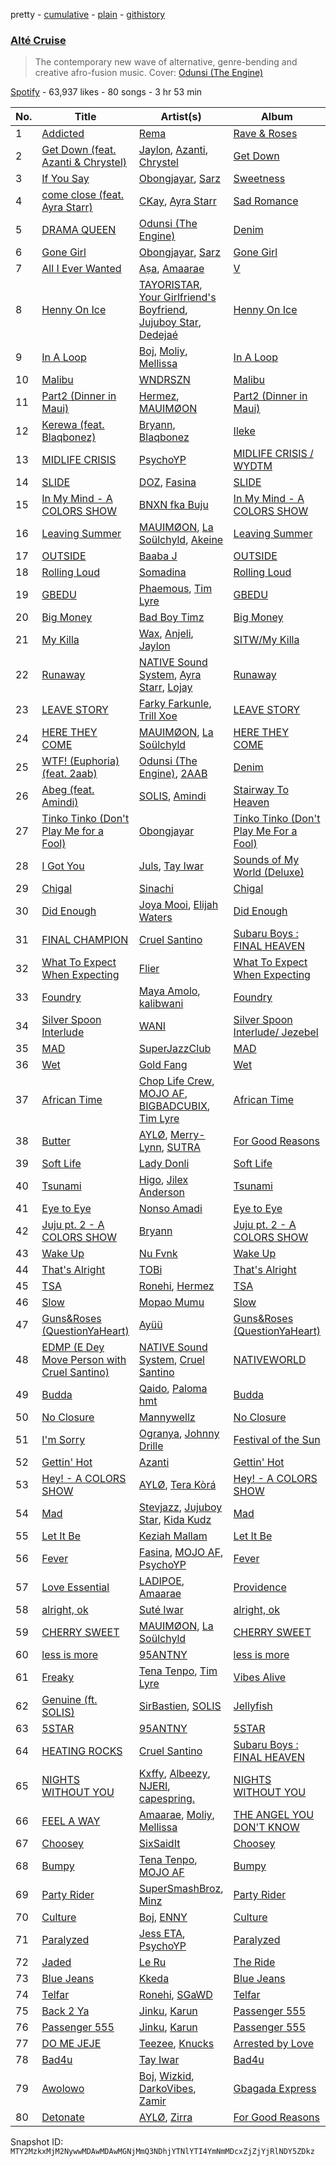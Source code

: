 pretty - [cumulative](/playlists/cumulative/37i9dQZF1DX5ja5oV6Kto0.md) - [plain](/playlists/plain/37i9dQZF1DX5ja5oV6Kto0) - [githistory](https://github.githistory.xyz/mackorone/spotify-playlist-archive/blob/main/playlists/plain/37i9dQZF1DX5ja5oV6Kto0)

### [Alté Cruise](https://open.spotify.com/playlist/37i9dQZF1DX5ja5oV6Kto0)

> The contemporary new wave of alternative, genre\-bending and creative afro\-fusion music\. Cover: <a href="https://open.spotify.com/artist/3QAWvRmq1TMLuNtDKVyRaW?si=H4w\_nQr4RZOhsez2IxiPDg"> Odunsi \(The Engine\) </a>

[Spotify](https://open.spotify.com/user/spotify) - 63,937 likes - 80 songs - 3 hr 53 min

| No. | Title | Artist(s) | Album | Length |
|---|---|---|---|---|
| 1 | [Addicted](https://open.spotify.com/track/192ciZ16D6JInKOktNTD02) | [Rema](https://open.spotify.com/artist/46pWGuE3dSwY3bMMXGBvVS) | [Rave & Roses](https://open.spotify.com/album/0xrTH9uvOL1BoFAOR61zTG) | 4:30 |
| 2 | [Get Down \(feat\. Azanti & Chrystel\)](https://open.spotify.com/track/6pvDq4tfrVMHpN1oYl6B6M) | [Jaylon](https://open.spotify.com/artist/0LPjWuF3g2DJwDODD5aGr4), [Azanti](https://open.spotify.com/artist/72JYdP98St11Hga6yN2PGl), [Chrystel](https://open.spotify.com/artist/256du56ykQ0aoQBdKFCDH0) | [Get Down](https://open.spotify.com/album/2LjsqVupASnDrP4ShBBotE) | 2:43 |
| 3 | [If You Say](https://open.spotify.com/track/0Gti54i0mUfipe9LQDsbGC) | [Obongjayar](https://open.spotify.com/artist/6l7R1jntPahGxwJt7Tky8h), [Sarz](https://open.spotify.com/artist/408vMm7y1227ASq7GmWygZ) | [Sweetness](https://open.spotify.com/album/12Z2vvO5UYrBygJEumBCXf) | 3:38 |
| 4 | [come close \(feat\. Ayra Starr\)](https://open.spotify.com/track/0iMhzMIkv6UQd9j4Y8mTvY) | [CKay](https://open.spotify.com/artist/048LktY5zMnakWq7PTtFrz), [Ayra Starr](https://open.spotify.com/artist/3ZpEKRjHaHANcpk10u6Ntq) | [Sad Romance](https://open.spotify.com/album/3ACXMteQNTrTws6UWTtEgo) | 3:27 |
| 5 | [DRAMA QUEEN](https://open.spotify.com/track/51MaFLZUzEE2mU5F4pSIZh) | [Odunsi \(The Engine\)](https://open.spotify.com/artist/3QAWvRmq1TMLuNtDKVyRaW) | [Denim](https://open.spotify.com/album/38r3tXAVmVr8MpbFWUWEnG) | 2:11 |
| 6 | [Gone Girl](https://open.spotify.com/track/4SVjVLpHngzqTzGfQe0hGz) | [Obongjayar](https://open.spotify.com/artist/6l7R1jntPahGxwJt7Tky8h), [Sarz](https://open.spotify.com/artist/408vMm7y1227ASq7GmWygZ) | [Gone Girl](https://open.spotify.com/album/7askKzi7oR1VpOswKLtMAN) | 4:13 |
| 7 | [All I Ever Wanted](https://open.spotify.com/track/72CSCjFfMXe0PRJBioy7d0) | [Aṣa](https://open.spotify.com/artist/0upXUo04k4k8bGVSkmgrSc), [Amaarae](https://open.spotify.com/artist/21UPYSRWFKwtqvSAnFnSvS) | [V](https://open.spotify.com/album/5rvJ4cyNUU0jI9DF3r596d) | 2:57 |
| 8 | [Henny On Ice](https://open.spotify.com/track/5eSmyzCde26A6AZgJ6KEF6) | [TAYORISTAR](https://open.spotify.com/artist/7a3geJwKwstBq2ZEarVcA6), [Your Girlfriend's Boyfriend](https://open.spotify.com/artist/6lPkx7GD1Psxfej0rz810E), [Jujuboy Star](https://open.spotify.com/artist/3L5xJkOr7jAd1ji5Hrdl8a), [Dedejaé](https://open.spotify.com/artist/1PbdWGPEp5apUvKCX8XFRm) | [Henny On Ice](https://open.spotify.com/album/1XXeiei6012vYo6GVTem42) | 3:00 |
| 9 | [In A Loop](https://open.spotify.com/track/1fwPHJhjIKSqOnbXVSEoF2) | [Boj](https://open.spotify.com/artist/4qYpTEJThZ8FC8KzyFrSWW), [Moliy](https://open.spotify.com/artist/2hVWBpjLW4Q7fboYz2pVYK), [Mellissa](https://open.spotify.com/artist/30OlnKlh10yCfIuAWBmBkW) | [In A Loop](https://open.spotify.com/album/4RNLtG8d1fQp2yUTiVBS9a) | 3:13 |
| 10 | [Malibu](https://open.spotify.com/track/2FcbCjgVYR26a9Vm7siZaW) | [WNDRSZN](https://open.spotify.com/artist/7FaCY1DObpp7QO3S9f0RyQ) | [Malibu](https://open.spotify.com/album/2Y2uUeq16FvGvIlijx1nhs) | 2:46 |
| 11 | [Part2 \(Dinner in Maui\)](https://open.spotify.com/track/6DuJn4hkMAzb4Iiamim1Te) | [Hermez](https://open.spotify.com/artist/168iTeZjIZlN7Sc8ieZJl6), [MAUIMØON](https://open.spotify.com/artist/6YrLXeCHt4gjrGx6cLCd4b) | [Part2 \(Dinner in Maui\)](https://open.spotify.com/album/2RjYPIml5GBer8oZvUV1OO) | 3:13 |
| 12 | [Kerewa \(feat\. Blaqbonez\)](https://open.spotify.com/track/5BeGPJdDixrxEDpY2NaZ0Z) | [Bryann](https://open.spotify.com/artist/1S7tYUIXPaaRJSFhXSJn19), [Blaqbonez](https://open.spotify.com/artist/12kjvw4e3gLp6qVHO65n7W) | [Ileke](https://open.spotify.com/album/1I6GnLLD7UEjZfEdGSxA3s) | 3:48 |
| 13 | [MIDLIFE CRISIS](https://open.spotify.com/track/1pVnCzZpNVODfXz3t4H9ub) | [PsychoYP](https://open.spotify.com/artist/4Hyl7QROvzELSzMO7OXdjr) | [MIDLIFE CRISIS / WYDTM](https://open.spotify.com/album/4zt5mhHF6V5xnA6kmHiTf0) | 2:11 |
| 14 | [SLIDE](https://open.spotify.com/track/2weIRaWE3Wvi5Z21yw6CnW) | [DOZ](https://open.spotify.com/artist/6Fkfi6lZmhzNzeT19O9hiV), [Fasina](https://open.spotify.com/artist/46A6IKsvzRN2Y6QHLkHvmw) | [SLIDE](https://open.spotify.com/album/49HHmNM7qGqk5svKQtm5aL) | 3:00 |
| 15 | [In My Mind \- A COLORS SHOW](https://open.spotify.com/track/1echqVmMoUZE22trTEqfL5) | [BNXN fka Buju](https://open.spotify.com/artist/3zaDigUwjHvjOkSn0NDf9x) | [In My Mind \- A COLORS SHOW](https://open.spotify.com/album/4O5mKHI9LNEB3WetqF8zOd) | 2:16 |
| 16 | [Leaving Summer](https://open.spotify.com/track/5rcpZXk678vSZxMcz8ZGz6) | [MAUIMØON](https://open.spotify.com/artist/6YrLXeCHt4gjrGx6cLCd4b), [La Soülchyld](https://open.spotify.com/artist/22kR1CajfNQ3ZmPcjKATyV), [Akeine](https://open.spotify.com/artist/2RuHphW7LRCASStgHSFmds) | [Leaving Summer](https://open.spotify.com/album/3WXVLlMIZOLqmPkZTJqHWT) | 2:37 |
| 17 | [OUTSIDE](https://open.spotify.com/track/3fI2SGd3AFrftekvzcCNsj) | [Baaba J](https://open.spotify.com/artist/151OS9nfrfYQ8UlnakRMek) | [OUTSIDE](https://open.spotify.com/album/2cx1ovrveOy0Av1WTMfek1) | 2:26 |
| 18 | [Rolling Loud](https://open.spotify.com/track/6ySKC2g5tI9PE26OrUs3XN) | [Somadina](https://open.spotify.com/artist/4C9EX8d2FnWMV2yQZqeG8U) | [Rolling Loud](https://open.spotify.com/album/4CLuWbSzme2RhzTCZuPL8t) | 2:32 |
| 19 | [GBEDU](https://open.spotify.com/track/1DFvoNrsP9IAahTwwXDTmf) | [Phaemous](https://open.spotify.com/artist/24teR3vPUTk7Le0KjxpSwQ), [Tim Lyre](https://open.spotify.com/artist/4iYJ88IcQS4GFqLqWGE5yx) | [GBEDU](https://open.spotify.com/album/21XomI9UziLcJk8yLCInRY) | 3:05 |
| 20 | [Big Money](https://open.spotify.com/track/5cKpgv19Uh2kwWM29Q5YNp) | [Bad Boy Timz](https://open.spotify.com/artist/68R39izwNAztATrXMOqkJS) | [Big Money](https://open.spotify.com/album/1kXCtMduX4ysnZnIfEdBBA) | 2:18 |
| 21 | [My Killa](https://open.spotify.com/track/5KOWD6wjr3SYferAnSVYt4) | [Wax](https://open.spotify.com/artist/0iMvVDnhJLnTrUVcsJHBbv), [Anjeli](https://open.spotify.com/artist/6at7m0HyAUud3CXlhwOuqC), [Jaylon](https://open.spotify.com/artist/0LPjWuF3g2DJwDODD5aGr4) | [SITW/My Killa](https://open.spotify.com/album/21QRyfpVgNvixeecZxqF7j) | 2:49 |
| 22 | [Runaway](https://open.spotify.com/track/4vHVukKtQOkJNX5TwjRaBm) | [NATIVE Sound System](https://open.spotify.com/artist/5Vug6iR3M9khAmBF8TL5fy), [Ayra Starr](https://open.spotify.com/artist/3ZpEKRjHaHANcpk10u6Ntq), [Lojay](https://open.spotify.com/artist/3ONGmday8YN8AkbsRk01iL) | [Runaway](https://open.spotify.com/album/2r1ln8Z5prTPO5qGQkBA4T) | 3:40 |
| 23 | [LEAVE STORY](https://open.spotify.com/track/1dnWTQ4xBq7G3o73sxSLCd) | [Farky Farkunle](https://open.spotify.com/artist/75cgADDzuvcv2TBGqs9j2L), [Trill Xoe](https://open.spotify.com/artist/2sXZ11mv2mNOwcX9eInFXw) | [LEAVE STORY](https://open.spotify.com/album/6ymlOVf9UNYvqtD5wT4oie) | 2:09 |
| 24 | [HERE THEY COME](https://open.spotify.com/track/5H5eCRqsbOq8BlXgqjXJbu) | [MAUIMØON](https://open.spotify.com/artist/6YrLXeCHt4gjrGx6cLCd4b), [La Soülchyld](https://open.spotify.com/artist/22kR1CajfNQ3ZmPcjKATyV) | [HERE THEY COME](https://open.spotify.com/album/6F7eC5DNJNyX0wsy3Ll7IR) | 2:19 |
| 25 | [WTF! \(Euphoria\) \(feat\. 2aab\)](https://open.spotify.com/track/4yUC5HZhaQAt465DEJNDxN) | [Odunsi \(The Engine\)](https://open.spotify.com/artist/3QAWvRmq1TMLuNtDKVyRaW), [2AAB](https://open.spotify.com/artist/0INY0RufOyabGf8TT1hgRC) | [Denim](https://open.spotify.com/album/38r3tXAVmVr8MpbFWUWEnG) | 1:50 |
| 26 | [Abeg \(feat\. Amindi\)](https://open.spotify.com/track/4rRhOCXEvlQeMMLXDDigAP) | [SOLIS](https://open.spotify.com/artist/6Yv9GLPMVN1okoETQXHUAh), [Amindi](https://open.spotify.com/artist/1xQIR56DxgWYZPUvOLRIua) | [Stairway To Heaven](https://open.spotify.com/album/2gllP0wR0siE0NYM9U5Tjb) | 3:23 |
| 27 | [Tinko Tinko \(Don't Play Me for a Fool\)](https://open.spotify.com/track/6f8pOnEswFwiU4FTcZicV6) | [Obongjayar](https://open.spotify.com/artist/6l7R1jntPahGxwJt7Tky8h) | [Tinko Tinko \(Don't Play Me For a Fool\)](https://open.spotify.com/album/2Dav0MhZTRuj13ZPSBYmtX) | 3:07 |
| 28 | [I Got You](https://open.spotify.com/track/7vF63z20Gyd0oZU8jYqGgX) | [Juls](https://open.spotify.com/artist/7BIkk865pwBrSZetA8Izic), [Tay Iwar](https://open.spotify.com/artist/0iqznAW9pzZ7KOjx8aCMWo) | [Sounds of My World \(Deluxe\)](https://open.spotify.com/album/3enpMKYHm54sPooLM6heYY) | 2:32 |
| 29 | [Chigal](https://open.spotify.com/track/4EVzgtfcg5kMEnKEpDv2bL) | [Sinachi](https://open.spotify.com/artist/3Oo9PudiVUZjuCdJBBn4si) | [Chigal](https://open.spotify.com/album/48unx5t6zGTXFtMDhElQIK) | 2:06 |
| 30 | [Did Enough](https://open.spotify.com/track/2LW0utR6fTwfjPhnz1XbOW) | [Joya Mooi](https://open.spotify.com/artist/03X2rnTnfrpid7yLZfUSGn), [Elijah Waters](https://open.spotify.com/artist/4N4n2TRyL6exNfazJotLeH) | [Did Enough](https://open.spotify.com/album/2UoPpnuwA2vT59iIau6NCw) | 3:23 |
| 31 | [FINAL CHAMPION](https://open.spotify.com/track/3glpc7pE2ARlH1rnCxNohE) | [Cruel Santino](https://open.spotify.com/artist/15GgEOJiFyjQm4tZ4D7qih) | [Subaru Boys : FINAL HEAVEN](https://open.spotify.com/album/0t69hftoCPq776cXlSpqFl) | 3:07 |
| 32 | [What To Expect When Expecting](https://open.spotify.com/track/3O9GGQXx5mi1ekYoCJbgXk) | [Flier](https://open.spotify.com/artist/4GG9mTTEeOa6zUYwO3YmgU) | [What To Expect When Expecting](https://open.spotify.com/album/2VkmTYOfZ1zTHQBhfK1Rbf) | 2:48 |
| 33 | [Foundry](https://open.spotify.com/track/78zh684ScfBN6hLG7J5qj5) | [Maya Amolo](https://open.spotify.com/artist/6e6TdjEmxMCM5CFNrEfX3H), [kalibwani](https://open.spotify.com/artist/6x5ayc2nUnF0bySx8ipDUk) | [Foundry](https://open.spotify.com/album/6oCN5GB1aumgfg8Y03feYe) | 3:55 |
| 34 | [Silver Spoon Interlude](https://open.spotify.com/track/1lB32vlcLZhXtqZbaIgdz0) | [WANI](https://open.spotify.com/artist/52sXq7h0dM2d4zh1lpFRxt) | [Silver Spoon Interlude/ Jezebel](https://open.spotify.com/album/7dKn566TDdomhx9ztHIszj) | 2:18 |
| 35 | [MAD](https://open.spotify.com/track/1ozrsYUgNJxFjYQ56uMCJU) | [SuperJazzClub](https://open.spotify.com/artist/5CINjDZoikcuTmtw3wgPfp) | [MAD](https://open.spotify.com/album/3sLSczzqvkRNRtcK9AH7Ei) | 3:03 |
| 36 | [Wet](https://open.spotify.com/track/4UYvRJDzEIKvyHRMA8LPNC) | [Gold Fang](https://open.spotify.com/artist/1e8lOc1h26CVBSGh3iiW7M) | [Wet](https://open.spotify.com/album/5ResSYzjEMB3SbKvC8XmxQ) | 2:58 |
| 37 | [African Time](https://open.spotify.com/track/2kaxM3zSREw6OTI8CfvPvw) | [Chop Life Crew](https://open.spotify.com/artist/3nqzRwaPGt1NTRCddyBgbx), [MOJO AF](https://open.spotify.com/artist/2yqao6RwwtBnyKy9XA2p3J), [BIGBADCUBIX](https://open.spotify.com/artist/1GELLxVWAS9XreDsfkUd2y), [Tim Lyre](https://open.spotify.com/artist/4iYJ88IcQS4GFqLqWGE5yx) | [African Time](https://open.spotify.com/album/1vIUwx8LXg1Jl42opYf88Z) | 2:47 |
| 38 | [Butter](https://open.spotify.com/track/0xsXd6WI6JX2PsW6rbYjcW) | [AYLØ](https://open.spotify.com/artist/3KIiecqeFZHnbLK2MeagZd), [Merry\-Lynn](https://open.spotify.com/artist/5SX1BNsF4WtgumEhJ2B9o7), [SUTRA](https://open.spotify.com/artist/1IwePsGHiNhUNBrUuUcguM) | [For Good Reasons](https://open.spotify.com/album/7zDDdXCpkiw7NjP8yh5TNt) | 3:08 |
| 39 | [Soft Life](https://open.spotify.com/track/6hmNM4b5zHtuJAx6u6DCwe) | [Lady Donli](https://open.spotify.com/artist/5joHzVrVQzu41KFBlZQDvG) | [Soft Life](https://open.spotify.com/album/6nCucOPAL5ANvo0fGAJ6KG) | 2:34 |
| 40 | [Tsunami](https://open.spotify.com/track/1ziBSqVJvbSRdMT3yO6hJM) | [Higo](https://open.spotify.com/artist/7M7t0X1mjNwSOAf3HiPEQ0), [Jilex Anderson](https://open.spotify.com/artist/4MTpyw7KivYmtoaF1Rv6VR) | [Tsunami](https://open.spotify.com/album/5MiTRyTjTm0AYW0DFqSKP5) | 2:30 |
| 41 | [Eye to Eye](https://open.spotify.com/track/6la2yQPbuFKD6I1vEaS2bz) | [Nonso Amadi](https://open.spotify.com/artist/6pOz4M7D8ENqfLSFvciEuV) | [Eye to Eye](https://open.spotify.com/album/2lqCLCQj0prUEwqEDxRKIy) | 2:36 |
| 42 | [Juju pt\. 2 \- A COLORS SHOW](https://open.spotify.com/track/1x9jw0pdfbtYXRrdgYCc8O) | [Bryann](https://open.spotify.com/artist/1S7tYUIXPaaRJSFhXSJn19) | [Juju pt\. 2 \- A COLORS SHOW](https://open.spotify.com/album/5ZKCrQepwUk3p4w0TqdeyI) | 3:16 |
| 43 | [Wake Up](https://open.spotify.com/track/6lymDMoeOs8GHutXElZTSn) | [Nu Fvnk](https://open.spotify.com/artist/30XGohmPXRz344ZBt74x2R) | [Wake Up](https://open.spotify.com/album/6tThUvsa9NTLfdkFV2S7I3) | 1:26 |
| 44 | [That's Alright](https://open.spotify.com/track/2mJ1Ll9RgQt6k51gg4Ed0k) | [TOBi](https://open.spotify.com/artist/0P54cVemq1DCHUfUMlWAoN) | [That's Alright](https://open.spotify.com/album/3qCmnvvPTCS7YjQ8c21BhJ) | 3:52 |
| 45 | [TSA](https://open.spotify.com/track/6XdOjNrHqh1i0VXnk2lYnK) | [Ronehi](https://open.spotify.com/artist/41h99u87ioeyoCZh7XTshv), [Hermez](https://open.spotify.com/artist/168iTeZjIZlN7Sc8ieZJl6) | [TSA](https://open.spotify.com/album/0D2tnmncRftiOd4gHJPmde) | 3:07 |
| 46 | [Slow](https://open.spotify.com/track/529UbUitoTJqEO5do3znnW) | [Mopao Mumu](https://open.spotify.com/artist/2FGcCdhsLNAlPS1pCpBFf3) | [Slow](https://open.spotify.com/album/6ou78tufapX7uj4wawzjJy) | 2:49 |
| 47 | [Guns&Roses \(QuestionYaHeart\)](https://open.spotify.com/track/0dbUId7P0gcHUvgroQm6Qj) | [Ayüü](https://open.spotify.com/artist/3FsvslOG6CKAJF9TZ5N9f7) | [Guns&Roses \(QuestionYaHeart\)](https://open.spotify.com/album/1Peac33r475KxGeggGxKvP) | 2:30 |
| 48 | [EDMP \(E Dey Move Person with Cruel Santino\)](https://open.spotify.com/track/2vf1v4p98qn3nS85BMPcgy) | [NATIVE Sound System](https://open.spotify.com/artist/5Vug6iR3M9khAmBF8TL5fy), [Cruel Santino](https://open.spotify.com/artist/15GgEOJiFyjQm4tZ4D7qih) | [NATIVEWORLD](https://open.spotify.com/album/66qZw3xUgH56lpOlDvXyPO) | 1:27 |
| 49 | [Budda](https://open.spotify.com/track/4wRNldAh91EG6ItVuRXO9N) | [Qaido](https://open.spotify.com/artist/2FGrbqxqWqP3NsWM7CwYrz), [Paloma hmt](https://open.spotify.com/artist/5IVsDrwmnGT1wFff8KVp8A) | [Budda](https://open.spotify.com/album/4RyeuGwZZEqfR079b2wo9w) | 3:21 |
| 50 | [No Closure](https://open.spotify.com/track/4d8eyF77ZplwhOSj1rqink) | [Mannywellz](https://open.spotify.com/artist/3fP3g1UvspOUHoeT4QUoLL) | [No Closure](https://open.spotify.com/album/00zNoLWUcrXKUnstmShe6q) | 3:05 |
| 51 | [I'm Sorry](https://open.spotify.com/track/3wFPcby1G24MrJdfY18rqi) | [Ogranya](https://open.spotify.com/artist/2Y4GWlZVnj2QoLJb5r85of), [Johnny Drille](https://open.spotify.com/artist/4f8vvLN5Rt3WszqOqVR9e9) | [Festival of the Sun](https://open.spotify.com/album/4KBAvXtsBubhWTTdKy9lfD) | 3:17 |
| 52 | [Gettin' Hot](https://open.spotify.com/track/0IEaZK2lHVRaTBiyqQaaUQ) | [Azanti](https://open.spotify.com/artist/72JYdP98St11Hga6yN2PGl) | [Gettin' Hot](https://open.spotify.com/album/0otN5Uk42fJzAtyMmPrLc0) | 3:44 |
| 53 | [Hey! \- A COLORS SHOW](https://open.spotify.com/track/7LDMiQocR2DFVu12nG2TKP) | [AYLØ](https://open.spotify.com/artist/3KIiecqeFZHnbLK2MeagZd), [Tera Kòrá](https://open.spotify.com/artist/29oWM4DINZdTGRS0xKihHR) | [Hey! \- A COLORS SHOW](https://open.spotify.com/album/6ChwUKdWh13psgCZEY3NCN) | 2:37 |
| 54 | [Mad](https://open.spotify.com/track/61ro0prgAjKysf8STfmP31) | [Stevjazz](https://open.spotify.com/artist/0iNiJWkRzmHunJnPPeP7ri), [Jujuboy Star](https://open.spotify.com/artist/3L5xJkOr7jAd1ji5Hrdl8a), [Kida Kudz](https://open.spotify.com/artist/4wrFUdBKN4RBMtC3ZoLVdw) | [Mad](https://open.spotify.com/album/7Mg7s1UT9xl5u0n6EpBv6t) | 1:54 |
| 55 | [Let It Be](https://open.spotify.com/track/7rWBXld9EH6tergXuv7nA3) | [Keziah Mallam](https://open.spotify.com/artist/4mzTknGC25KKZ5zq8vSxAs) | [Let It Be](https://open.spotify.com/album/2hFJSaBNNQamwC6d4szO6x) | 3:12 |
| 56 | [Fever](https://open.spotify.com/track/0Ey1CSiSAqh6IrcbxpXXT2) | [Fasina](https://open.spotify.com/artist/46A6IKsvzRN2Y6QHLkHvmw), [MOJO AF](https://open.spotify.com/artist/2yqao6RwwtBnyKy9XA2p3J), [PsychoYP](https://open.spotify.com/artist/4Hyl7QROvzELSzMO7OXdjr) | [Fever](https://open.spotify.com/album/5iTXydWWrneuRCa9G8e3qf) | 2:52 |
| 57 | [Love Essential](https://open.spotify.com/track/3QH5Rlesc32hP28jRmdMap) | [LADIPOE](https://open.spotify.com/artist/379IT6Szv0zgnw4xrdu4mu), [Amaarae](https://open.spotify.com/artist/21UPYSRWFKwtqvSAnFnSvS) | [Providence](https://open.spotify.com/album/6y0Jfh7dZgzKcxM2hP7PgF) | 4:00 |
| 58 | [alright, ok](https://open.spotify.com/track/4Bp14ZatP44ZXsCjZ0iTjL) | [Suté Iwar](https://open.spotify.com/artist/7MDpxR0Wzmqg7Ty7aJ77lu) | [alright, ok](https://open.spotify.com/album/26biEQILFteBPAUgAeYxP7) | 2:53 |
| 59 | [CHERRY SWEET](https://open.spotify.com/track/1B3h5EIwLDMtubHLu3edCM) | [MAUIMØON](https://open.spotify.com/artist/6YrLXeCHt4gjrGx6cLCd4b), [La Soülchyld](https://open.spotify.com/artist/22kR1CajfNQ3ZmPcjKATyV) | [CHERRY SWEET](https://open.spotify.com/album/1iu9wqIVEQ2cm20mO6DmvG) | 2:10 |
| 60 | [less is more](https://open.spotify.com/track/6PSivAJERaHuvJqOaJ2XYh) | [95ANTNY](https://open.spotify.com/artist/6PQLGYWDUljiFCQlltL4Cw) | [less is more](https://open.spotify.com/album/2YRR2wZ8cz6nDHeUUfW5BI) | 2:36 |
| 61 | [Freaky](https://open.spotify.com/track/2M6ZyWCt6jS9SUrPu92vO0) | [Tena Tenpo](https://open.spotify.com/artist/6t5xnCosOLmlmQG9ZqnUJN), [Tim Lyre](https://open.spotify.com/artist/4iYJ88IcQS4GFqLqWGE5yx) | [Vibes Alive](https://open.spotify.com/album/2YwwLFpGxbbyb4HYnRiB67) | 2:50 |
| 62 | [Genuine \(ft\. SOLIS\)](https://open.spotify.com/track/46siAqYfYeT5fWHStdXN28) | [SirBastien](https://open.spotify.com/artist/4J3AoVEbI3WEaR8LHVAwRC), [SOLIS](https://open.spotify.com/artist/6Yv9GLPMVN1okoETQXHUAh) | [Jellyfish](https://open.spotify.com/album/4kLxWUzWC2ljw7QLHeWAUg) | 2:39 |
| 63 | [5STAR](https://open.spotify.com/track/2SbUl2NjInfY4DyeEzZS7d) | [95ANTNY](https://open.spotify.com/artist/6PQLGYWDUljiFCQlltL4Cw) | [5STAR](https://open.spotify.com/album/6AyJAGUMwWM0jNmZiLvP8R) | 2:40 |
| 64 | [HEATING ROCKS](https://open.spotify.com/track/3mL1frnTR0o83A3viBbIX8) | [Cruel Santino](https://open.spotify.com/artist/15GgEOJiFyjQm4tZ4D7qih) | [Subaru Boys : FINAL HEAVEN](https://open.spotify.com/album/0t69hftoCPq776cXlSpqFl) | 2:51 |
| 65 | [NIGHTS WITHOUT YOU](https://open.spotify.com/track/0NCrt951A09LYmxbGdqW8N) | [Kxffy](https://open.spotify.com/artist/25ri60pzSMYa2YOUZlumhB), [Albeezy](https://open.spotify.com/artist/7vA0nsjX1OaxsKlEM64TV6), [NJERI](https://open.spotify.com/artist/4fhFubSE551gSrnSWwAgaR), [capespring.](https://open.spotify.com/artist/2VF53usTu5Chbp1fmxjUeS) | [NIGHTS WITHOUT YOU](https://open.spotify.com/album/6uqyYLRgrlKjlIIfz3Hoid) | 2:58 |
| 66 | [FEEL A WAY](https://open.spotify.com/track/1GqEu4nDrzncKDnBaf7FKs) | [Amaarae](https://open.spotify.com/artist/21UPYSRWFKwtqvSAnFnSvS), [Moliy](https://open.spotify.com/artist/2hVWBpjLW4Q7fboYz2pVYK), [Mellissa](https://open.spotify.com/artist/30OlnKlh10yCfIuAWBmBkW) | [THE ANGEL YOU DON'T KNOW](https://open.spotify.com/album/1cceIhCQ8R79pwy8jbZFqE) | 2:35 |
| 67 | [Choosey](https://open.spotify.com/track/3ARj9nbJqRHqAGWYIUJ8XR) | [SixSaidIt](https://open.spotify.com/artist/4SBh3nHzdDKtubyOjpkhlb) | [Choosey](https://open.spotify.com/album/5TuXEia8HdUU3I1CIK5ldq) | 3:06 |
| 68 | [Bumpy](https://open.spotify.com/track/0LRZ3bm8RKtNoyjZQTYV0Z) | [Tena Tenpo](https://open.spotify.com/artist/6t5xnCosOLmlmQG9ZqnUJN), [MOJO AF](https://open.spotify.com/artist/2yqao6RwwtBnyKy9XA2p3J) | [Bumpy](https://open.spotify.com/album/6uGQIRk5gyNdFgZ5YWSuPO) | 2:29 |
| 69 | [Party Rider](https://open.spotify.com/track/3IxdNMA8CAdhUqzsKLVa0c) | [SuperSmashBroz](https://open.spotify.com/artist/4o05vkR7aQMnPRbAqVk13x), [Minz](https://open.spotify.com/artist/2XNwtpu314ZSFziTt0ZqZT) | [Party Rider](https://open.spotify.com/album/7N2GQlAimFSXCuKq5lhCE6) | 2:44 |
| 70 | [Culture](https://open.spotify.com/track/57o2d5ejkTbNMrgoraDkOJ) | [Boj](https://open.spotify.com/artist/4qYpTEJThZ8FC8KzyFrSWW), [ENNY](https://open.spotify.com/artist/3qEnCAnX23lvoxZYtBiPgL) | [Culture](https://open.spotify.com/album/20rCv5TASuxaLAgd8Icw1V) | 3:28 |
| 71 | [Paralyzed](https://open.spotify.com/track/732V635ubhdFoit9gXMJt1) | [Jess ETA](https://open.spotify.com/artist/0pl5KisZPcKHhrruuvFg3y), [PsychoYP](https://open.spotify.com/artist/4Hyl7QROvzELSzMO7OXdjr) | [Paralyzed](https://open.spotify.com/album/21FZqC9TeNYqgJJFEOMaRU) | 3:05 |
| 72 | [Jaded](https://open.spotify.com/track/2oUqHt6WhKih0nmfHhVj3J) | [Le Ru](https://open.spotify.com/artist/2Kgd8TvR0MGJ0NRFkGX0DJ) | [The Ride](https://open.spotify.com/album/6ZLeYdY71zyZ9Vvl17XSGM) | 3:46 |
| 73 | [Blue Jeans](https://open.spotify.com/track/2SBbSARJnTMcW6fVkYUd14) | [Kkeda](https://open.spotify.com/artist/0seIm2Vmyh7V7oqRX2uZtC) | [Blue Jeans](https://open.spotify.com/album/06vQ9ZXJ9579UjivbiOSmU) | 3:21 |
| 74 | [Telfar](https://open.spotify.com/track/5oM8mv00m1Q7T5o7msC72i) | [Ronehi](https://open.spotify.com/artist/41h99u87ioeyoCZh7XTshv), [SGaWD](https://open.spotify.com/artist/4ufHiOJK9tL0y3QfNwGJ6l) | [Telfar](https://open.spotify.com/album/0AOYRGSe04kRMM1d2691cn) | 2:52 |
| 75 | [Back 2 Ya](https://open.spotify.com/track/737wrM4gGWNlkQZRLQz541) | [Jinku](https://open.spotify.com/artist/3gkk18CqFxsmkZkGyYZKqo), [Karun](https://open.spotify.com/artist/50bljU0VZtp2E7nAFRy5pC) | [Passenger 555](https://open.spotify.com/album/3RxSYVzGWrUTxMXQKfdJyo) | 3:39 |
| 76 | [Passenger 555](https://open.spotify.com/track/1uzIRwVybr2mBvJSnQItnQ) | [Jinku](https://open.spotify.com/artist/3gkk18CqFxsmkZkGyYZKqo), [Karun](https://open.spotify.com/artist/50bljU0VZtp2E7nAFRy5pC) | [Passenger 555](https://open.spotify.com/album/5kvhkBw0dqS3hAcpTblmKS) | 3:15 |
| 77 | [DO ME JEJE](https://open.spotify.com/track/761wgf2fyosAixTxmR5dpZ) | [Teezee](https://open.spotify.com/artist/6qgNjbWXJ9mbqKwznBLj5B), [Knucks](https://open.spotify.com/artist/6W4vm8P3JFQboO4cvHeqaa) | [Arrested by Love](https://open.spotify.com/album/0zejTpsTCCZlAHUfdHyDQ8) | 3:00 |
| 78 | [Bad4u](https://open.spotify.com/track/47MrcI6SgwA4FRvURaaaZ1) | [Tay Iwar](https://open.spotify.com/artist/0iqznAW9pzZ7KOjx8aCMWo) | [Bad4u](https://open.spotify.com/album/6oWQWuCF0BGQSkGCVnzQN8) | 2:59 |
| 79 | [Awolowo](https://open.spotify.com/track/33ZP3qMoSn7Qm8aJhGbPK0) | [Boj](https://open.spotify.com/artist/4qYpTEJThZ8FC8KzyFrSWW), [Wizkid](https://open.spotify.com/artist/3tVQdUvClmAT7URs9V3rsp), [DarkoVibes](https://open.spotify.com/artist/5a3kizlLAxR0P6qZEti8T8), [Zamir](https://open.spotify.com/artist/17AnjHQ3k75QgyzY97V15q) | [Gbagada Express](https://open.spotify.com/album/71t8ET4M40jagPMwWtGDAd) | 2:48 |
| 80 | [Detonate](https://open.spotify.com/track/6ufuzc7b2zgkpK22dPcmti) | [AYLØ](https://open.spotify.com/artist/3KIiecqeFZHnbLK2MeagZd), [Zirra](https://open.spotify.com/artist/3ygMZBYwEeR5Vd5Qze8IYl) | [For Good Reasons](https://open.spotify.com/album/7zDDdXCpkiw7NjP8yh5TNt) | 2:06 |

Snapshot ID: `MTY2MzkxMjM2NywwMDAwMDAwMGNjMmQ3NDhjYTNlYTI4YmNmMDcxZjZjYjRlNDY5ZDkz`
